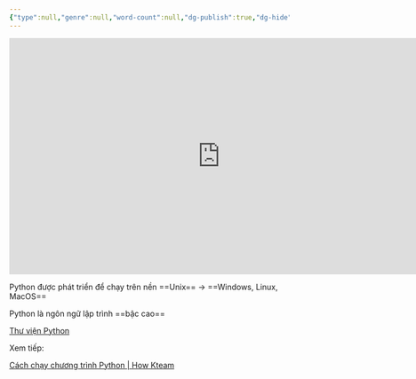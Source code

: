```yaml
---
{"type":null,"genre":null,"word-count":null,"dg-publish":true,"dg-hide":true,"author":"howkteam.com","tags":["python","kteam","basic"],"title":"01. Giới thiệu ngôn ngữ lập trình Python","permalink":"/1-project/hoc-python/01-gioi-thieu-ngon-ngu-lap-trinh-python/","hide":true,"dgPassFrontmatter":true}
---
```


<iframe width="758" height="426" src="https://www.youtube.com/embed/NZj6LI5a9vc" title="[Khóa học lập trình Python cơ bản] - Bài 1: Giới thiệu ngôn ngữ lập trình Python | HowKteam" frameborder="0" allow="accelerometer; autoplay; clipboard-write; encrypted-media; gyroscope; picture-in-picture; web-share" allowfullscreen></iframe>

Python được phát triển để chạy trên nền ==Unix== → ==Windows, Linux, MacOS== <!--SR:!2023-08-26,1,230-->

Python là ngôn ngữ lập trình ==bậc cao== <!--SR:!2023-08-26,1,230-->

[Thư viện Python](https://pypi.python.org)

Xem tiếp:

[Cách chạy chương trình Python | How Kteam](https://howkteam.vn/course/lap-trinh-python-co-ban/cach-chay-chuong-trinh-python-1537)

